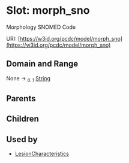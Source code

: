 
# Slot: morph_sno


Morphology SNOMED Code

URI: [https://w3id.org/pcdc/model/morph_sno](https://w3id.org/pcdc/model/morph_sno)


## Domain and Range

None &#8594;  <sub>0..1</sub> [String](types/String.md)

## Parents


## Children


## Used by

 * [LesionCharacteristics](LesionCharacteristics.md)
